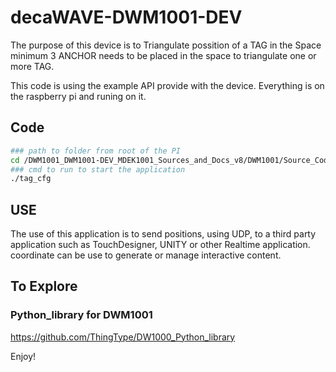 # decaWAVE-DWM1001-DEV
The purpose of this device is to Triangulate possition of a TAG in the Space minimum 3 ANCHOR needs to be placed in the space to triangulate one or more TAG.

This code is using the example API provide with the device. Everything is on the raspberry pi and runing on it.

## Code
```bash
### path to folder from root of the PI
cd /DWM1001_DWM1001-DEV_MDEK1001_Sources_and_Docs_v8/DWM1001/Source_Code/DWM1001_host_api/dwm1001_host_api/examples/ex1_TWR_2Hosts/tag/
### cmd to run to start the application
./tag_cfg
```

## USE
The use of this application is to send positions, using UDP, to a third party application such as TouchDesigner, UNITY or other Realtime application. coordinate can be use to generate or manage interactive content.

## To Explore

### Python_library for DWM1001
https://github.com/ThingType/DW1000_Python_library

Enjoy! 
